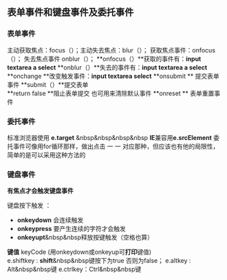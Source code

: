 ## 表单事件和键盘事件及委托事件

### 表单事件

主动获取焦点：focus（）；主动失去焦点：blur（）；
获取焦点事件：onfocus（）； 失去焦点事件 onblur（）；
**onfocus（）**获取的事件有：**input  textarea  a select**
**onblur（）**失去的事件有：**input  textarea  a select**
**onchange **改变触发事件：**input  textarea  select**
**onsubmit ** 提交表单事件     **submit（）**提交表单     
**return false **阻止表单提交   也可用来清除默认事件
**onreset ** 表单重置事件 

### 委托事件

标准浏览器使用 **e.target** &nbsp&nbsp&nbsp&nbsp  **IE**兼容用**e.srcElement**
委托事件可像用for循环那样，做出点击 一 一 对应那种，但应该也有他的局限性，简单的是可以采用这种方法的

### 键盘事件

**有焦点才会触发键盘事件**      

键盘按下触发 ：

- **onkeydown**   会连续触发
- **onkeypress** 要产生连续的字符才会触发
- **onkeyupt**&nbsp&nbsp释放按键触发（空格也算）

**键值** keyCode (用onkeydown或onkeyup可**打印**键值)      
e.shiftkey   :  **shift**&nbsp&nbsp键按下为true  否则为false；
e.altkey : Alt&nbsp&nbsp键
e.ctrlkey：Ctrl&nbsp&nbsp键

